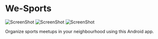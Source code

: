 # We-Sports
![ScreenShot](https://raw.github.com/abaek/we-sports/master/screenshots/home.png)
![ScreenShot](https://raw.github.com/abaek/we-sports/master/screenshots/settings.png)
![ScreenShot](https://raw.github.com/abaek/we-sports/master/screenshots/create.png)

Organize sports meetups in your neighbourhood using this Android app.
